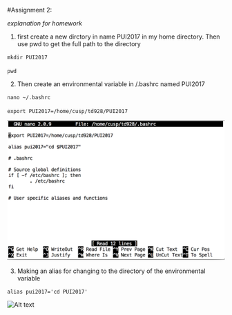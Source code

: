 #Assignment 2:

*explanation for homework*

1. first create a new dirctory in name PUI2017 in my home directory. Then use pwd to get the full path to the directory

```
mkdir PUI2017

pwd

```

2. Then create an environmental variable in /.bashrc named PUI2017

```
nano ~/.bashrc

export PUI2017=/home/cusp/td928/PUI2017

```
![Alt text](bashrc.png)

3. Making an alias for changing to the directory of the environmental variable

```
alias pui2017='cd PUI2017'

```

![Alt text](screenShots/setup_env.png)




